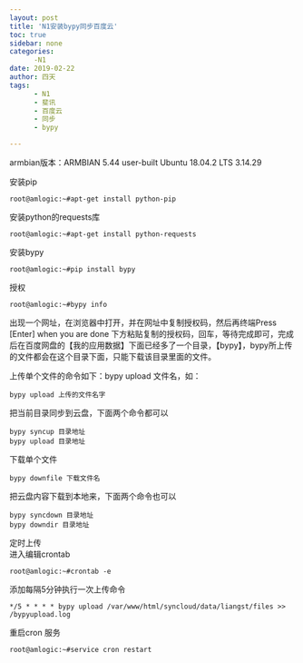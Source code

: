 ```yaml
---
layout: post
title: 'N1安装bypy同步百度云'
toc: true
sidebar: none
categories:
      -N1
date: 2019-02-22
author: 四天
tags:
      - N1
      - 斐讯
      - 百度云
      - 同步
      - bypy

---
```

armbian版本：ARMBIAN 5.44 user-built Ubuntu 18.04.2 LTS 3.14.29  
  
安装pip  
<pre><code class="language-css">root@amlogic:~#apt-get install python-pip</code></pre>

安装python的requests库  
<pre><code class="language-css">root@amlogic:~#apt-get install python-requests</code></pre>

安装bypy  
<pre><code class="language-css">root@amlogic:~#pip install bypy</code></pre>

授权  
<pre><code class="language-css">root@amlogic:~#bypy info </code></pre> 
出现一个网址，在浏览器中打开，并在网址中复制授权码，然后再终端Press [Enter] when you are done
下方粘贴复制的授权码，回车，等待完成即可，完成后在百度网盘的【我的应用数据】下面已经多了一个目录，【bypy】，bypy所上传的文件都会在这个目录下面，只能下载该目录里面的文件。

上传单个文件的命令如下：bypy upload 文件名，如：  
<pre><code class="language-css">bypy upload 上传的文件名字</code></pre>

把当前目录同步到云盘，下面两个命令都可以  
<pre><code class="language-css">bypy syncup 目录地址  
bypy upload 目录地址</code></pre>

下载单个文件  
<pre><code class="language-css">bypy downfile 下载文件名</code></pre>

把云盘内容下载到本地来，下面两个命令也可以  
<pre><code class="language-css">bypy syncdown 目录地址  
bypy downdir 目录地址</code></pre>

定时上传  
进入编辑crontab  
<pre><code class="language-css">root@amlogic:~#crontab -e</code></pre>

添加每隔5分钟执行一次上传命令  
<pre><code class="language-css">*/5 * * * * bypy upload /var/www/html/syncloud/data/liangst/files >> /bypyupload.log</code></pre>

重启cron 服务  
<pre><code class="language-css">root@amlogic:~#service cron restart</code></pre>